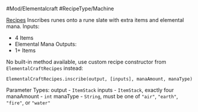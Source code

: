 #Mod/Elementalcraft #RecipeType/Machine

<ins>Recipes</ins>
Inscribes runes onto a rune slate with extra items and elemental mana.
Inputs:
- 4 Items
- Elemental Mana
Outputs:
- 1+ Items

No built-in method available, use custom recipe constructor from `ElementalCraftRecipes` instead:
```
ElementalCraftRecipes.inscribe(output, [inputs], manaAmount, manaType)
```

Parameter Types:
output - `ItemStack`
inputs - `ItemStack`, exactly four
manaAmount - `int`
manaType - `String`, must be one of `"air"`, `"earth"`, `"fire"`, or `"water"`
